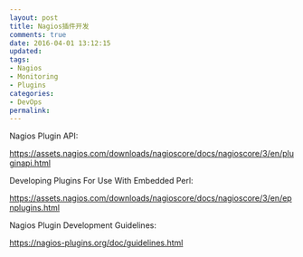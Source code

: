 ```yaml
---
layout: post
title: Nagios插件开发
comments: true
date: 2016-04-01 13:12:15
updated:
tags:
- Nagios
- Monitoring
- Plugins
categories:
- DevOps
permalink:
---
```



Nagios Plugin API:

<https://assets.nagios.com/downloads/nagioscore/docs/nagioscore/3/en/pluginapi.html>

Developing Plugins For Use With Embedded Perl:

<https://assets.nagios.com/downloads/nagioscore/docs/nagioscore/3/en/epnplugins.html>

Nagios Plugin Development Guidelines:

<https://nagios-plugins.org/doc/guidelines.html>


